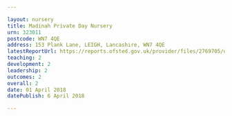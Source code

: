```yaml
---

layout: nursery
title: Madinah Private Day Nursery
urn: 323011
postcode: WN7 4QE
address: 153 Plank Lane, LEIGH, Lancashire, WN7 4QE
latestReportUrl: https://reports.ofsted.gov.uk/provider/files/2769705/urn/323011.pdf
teaching: 2
development: 2
leadership: 2
outcomes: 2
overall: 2
date: 01 April 2018 
datePublish: 6 April 2018

---
```

